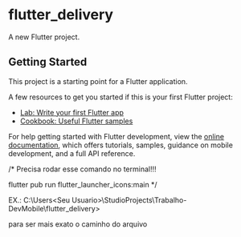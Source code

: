 # flutter_delivery

A new Flutter project.

## Getting Started

This project is a starting point for a Flutter application.

A few resources to get you started if this is your first Flutter project:

- [Lab: Write your first Flutter app](https://docs.flutter.dev/get-started/codelab)
- [Cookbook: Useful Flutter samples](https://docs.flutter.dev/cookbook)

For help getting started with Flutter development, view the
[online documentation](https://docs.flutter.dev/), which offers tutorials,
samples, guidance on mobile development, and a full API reference.


/*
Precisa rodar esse comando no terminal!!!

flutter pub run flutter_launcher_icons:main
*/

EX.:
    C:\Users\<Seu Usuario>\StudioProjects\Trabalho-DevMobile\flutter_delivery> 

para ser mais exato o caminho do arquivo